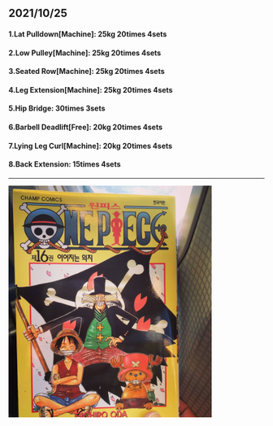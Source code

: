 ## 2021/10/25
#### 1.Lat Pulldown\[Machine\]: 25kg 20times 4sets
#### 2.Low Pulley\[Machine\]: 25kg 20times 4sets
#### 3.Seated Row\[Machine\]: 25kg 20times 4sets
#### 4.Leg Extension\[Machine\]: 25kg 20times 4sets
#### 5.Hip Bridge: 30times 3sets
#### 6.Barbell Deadlift\[Free\]: 20kg 20times 4sets
#### 7.Lying Leg Curl\[Machine\]: 20kg 20times 4sets
#### 8.Back Extension: 15times 4sets

---
<img src='./_resources/__016.jpg' width='400px' />
